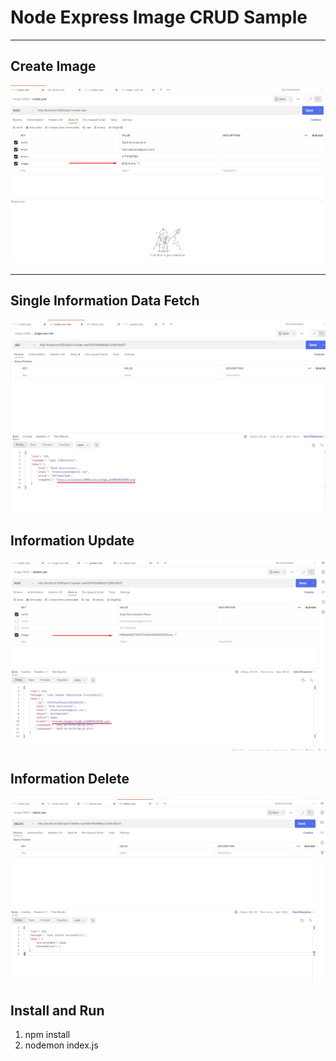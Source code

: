# Node Express Image CRUD Sample

---

## Create Image

![This is a alt text.](/doc/Screenshot_20.png)

---

## Single Information Data Fetch

![This is a alt text.](/doc/Screenshot_23.png)

## Information Update

![This is a alt text.](/doc/Screenshot_25.png)

## Information Delete

![This is a alt text.](/doc/Screenshot_27.png)

## Install and Run

1. npm install
2. nodemon index.js
